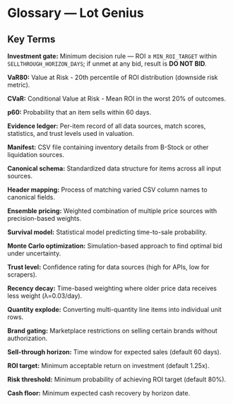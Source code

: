 # Glossary — Lot Genius

## Key Terms

**Investment gate:** Minimum decision rule — ROI ≥ `MIN_ROI_TARGET` within `SELLTHROUGH_HORIZON_DAYS`; if unmet at any bid, result is **DO NOT BID**.

**VaR80:** Value at Risk - 20th percentile of ROI distribution (downside risk metric).

**CVaR:** Conditional Value at Risk - Mean ROI in the worst 20% of outcomes.

**p60:** Probability that an item sells within 60 days.

**Evidence ledger:** Per-item record of all data sources, match scores, statistics, and trust levels used in valuation.

**Manifest:** CSV file containing inventory details from B-Stock or other liquidation sources.

**Canonical schema:** Standardized data structure for items across all input sources.

**Header mapping:** Process of matching varied CSV column names to canonical fields.

**Ensemble pricing:** Weighted combination of multiple price sources with precision-based weights.

**Survival model:** Statistical model predicting time-to-sale probability.

**Monte Carlo optimization:** Simulation-based approach to find optimal bid under uncertainty.

**Trust level:** Confidence rating for data sources (high for APIs, low for scrapers).

**Recency decay:** Time-based weighting where older price data receives less weight (λ=0.03/day).

**Quantity explode:** Converting multi-quantity line items into individual unit rows.

**Brand gating:** Marketplace restrictions on selling certain brands without authorization.

**Sell-through horizon:** Time window for expected sales (default 60 days).

**ROI target:** Minimum acceptable return on investment (default 1.25x).

**Risk threshold:** Minimum probability of achieving ROI target (default 80%).

**Cash floor:** Minimum expected cash recovery by horizon date.